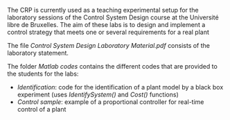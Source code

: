 The CRP is currently used as a teaching experimental setup for the laboratory sessions of the Control System Design course at the Université libre de Bruxelles.
The aim of these labs is to design and implement a control strategy that meets one or several requirements for a real plant

The file *Control System Design Laboratory Material.pdf* consists of the laboratory statement.

The folder *Matlab codes* contains the different codes that are provided to the students for the labs:
  - *Identification*: code for the identification of a plant model by a black box experiment (uses *IdentifySystem()* and *Cost()* functions)
  - *Control sample*: example of a proportional controller for real-time control of a plant

